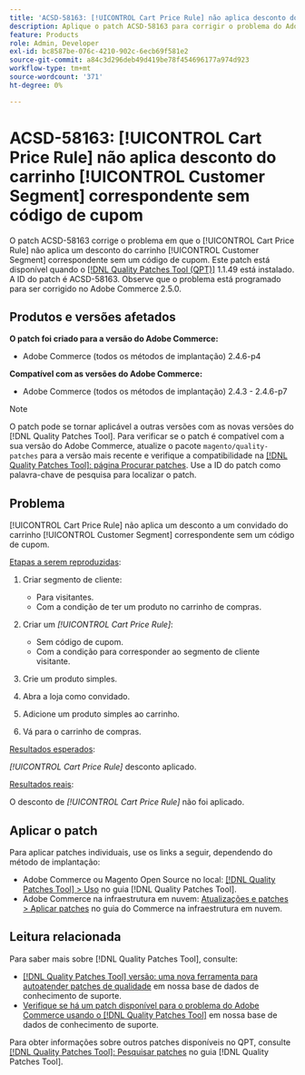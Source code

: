 ```yaml
---
title: 'ACSD-58163: [!UICONTROL Cart Price Rule] não aplica desconto do carrinho [!UICONTROL Customer Segment] correspondente sem código de cupom'
description: Aplique o patch ACSD-58163 para corrigir o problema do Adobe Commerce em que o [!UICONTROL Cart Price Rule] não aplica um desconto para um convidado do carrinho [!UICONTROL Customer Segment] correspondente sem um código de cupom.
feature: Products
role: Admin, Developer
exl-id: bc8587be-076c-4210-902c-6ecb69f581e2
source-git-commit: a84c3d296deb49d419be78f454696177a974d923
workflow-type: tm+mt
source-wordcount: '371'
ht-degree: 0%

---
```


# ACSD-58163: [!UICONTROL Cart Price Rule] não aplica desconto do carrinho [!UICONTROL Customer Segment] correspondente sem código de cupom

O patch ACSD-58163 corrige o problema em que o [!UICONTROL Cart Price Rule] não aplica um desconto do carrinho [!UICONTROL Customer Segment] correspondente sem um código de cupom. Este patch está disponível quando o [[!DNL Quality Patches Tool (QPT)]](/help/announcements/adobe-commerce-announcements/magento-quality-patches-released-new-tool-to-self-serve-quality-patches.md) 1.1.49 está instalado. A ID do patch é ACSD-58163. Observe que o problema está programado para ser corrigido no Adobe Commerce 2.5.0.

## Produtos e versões afetados

**O patch foi criado para a versão do Adobe Commerce:**

* Adobe Commerce (todos os métodos de implantação) 2.4.6-p4

**Compatível com as versões do Adobe Commerce:**

* Adobe Commerce (todos os métodos de implantação) 2.4.3 - 2.4.6-p7

>[!NOTE]
>
>O patch pode se tornar aplicável a outras versões com as novas versões do [!DNL Quality Patches Tool]. Para verificar se o patch é compatível com a sua versão do Adobe Commerce, atualize o pacote `magento/quality-patches` para a versão mais recente e verifique a compatibilidade na [[!DNL Quality Patches Tool]: página Procurar patches](https://experienceleague.adobe.com/tools/commerce-quality-patches/index.html?lang=pt-BR). Use a ID do patch como palavra-chave de pesquisa para localizar o patch.

## Problema

[!UICONTROL Cart Price Rule] não aplica um desconto a um convidado do carrinho [!UICONTROL Customer Segment] correspondente sem um código de cupom.

<u>Etapas a serem reproduzidas</u>:

1. Criar segmento de cliente:
   * Para visitantes.
   * Com a condição de ter um produto no carrinho de compras.

1. Criar um *[!UICONTROL Cart Price Rule]*:
   * Sem código de cupom.
   * Com a condição para corresponder ao segmento de cliente visitante.

1. Crie um produto simples.
1. Abra a loja como convidado.
1. Adicione um produto simples ao carrinho.
1. Vá para o carrinho de compras.

<u>Resultados esperados</u>:

*[!UICONTROL Cart Price Rule]* desconto aplicado.

<u>Resultados reais</u>:

O desconto de *[!UICONTROL Cart Price Rule]* não foi aplicado.

## Aplicar o patch

Para aplicar patches individuais, use os links a seguir, dependendo do método de implantação:

* Adobe Commerce ou Magento Open Source no local: [[!DNL Quality Patches Tool] > Uso](https://experienceleague.adobe.com/docs/commerce-operations/tools/quality-patches-tool/usage.html?lang=pt-BR) no guia [!DNL Quality Patches Tool].
* Adobe Commerce na infraestrutura em nuvem: [Atualizações e patches > Aplicar patches](https://experienceleague.adobe.com/docs/commerce-cloud-service/user-guide/develop/upgrade/apply-patches.html?lang=pt-BR) no guia do Commerce na infraestrutura em nuvem.

## Leitura relacionada

Para saber mais sobre [!DNL Quality Patches Tool], consulte:

* [[!DNL Quality Patches Tool] versão: uma nova ferramenta para autoatender patches de qualidade](/help/announcements/adobe-commerce-announcements/magento-quality-patches-released-new-tool-to-self-serve-quality-patches.md) em nossa base de dados de conhecimento de suporte.
* [Verifique se há um patch disponível para o problema do Adobe Commerce usando o [!DNL Quality Patches Tool]](/help/support-tools/patches-available-in-qpt-tool/check-patch-for-magento-issue-with-magento-quality-patches.md) em nossa base de dados de conhecimento de suporte.

Para obter informações sobre outros patches disponíveis no QPT, consulte [[!DNL Quality Patches Tool]: Pesquisar patches](https://experienceleague.adobe.com/tools/commerce-quality-patches/index.html?lang=pt-BR) no guia [!DNL Quality Patches Tool].
